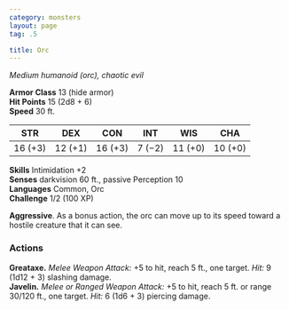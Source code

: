 ```yaml
---
category: monsters
layout: page
tag: .5

title: Orc 
---
```

_Medium humanoid (orc), chaotic evil_

**Armor Class** 13 (hide armor)    
**Hit Points** 15 (2d8 + 6)    
**Speed** 30 ft. 

| STR     | DEX     | CON     | INT     | WIS     | CHA     |
|---------|---------|---------|---------|---------|---------|
| 16 (+3) | 12 (+1) | 16 (+3) | 7 (−2)  | 11 (+0) | 10 (+0) |

**Skills** Intimidation +2    
**Senses** darkvision 60 ft., passive Perception 10    
**Languages** Common, Orc    
**Challenge** 1/2 (100 XP) 

**Aggressive**. As a bonus action, the orc can move up to its speed toward a hostile creature that it can see. 

### Actions 
**Greataxe.** _Melee Weapon Attack:_ +5 to hit, reach 5 ft., one target. _Hit:_ 9 (1d12 + 3) slashing damage.    
**Javelin.** _Melee or _Ranged Weapon Attack:__ +5 to hit, reach 5 ft. or range 30/120 ft., one target. _Hit:_ 6 (1d6 + 3) piercing damage.